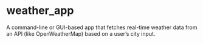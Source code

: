 # weather_app
A command-line or GUI-based app that fetches real-time weather data from an API (like OpenWeatherMap) based on a user’s city input.
